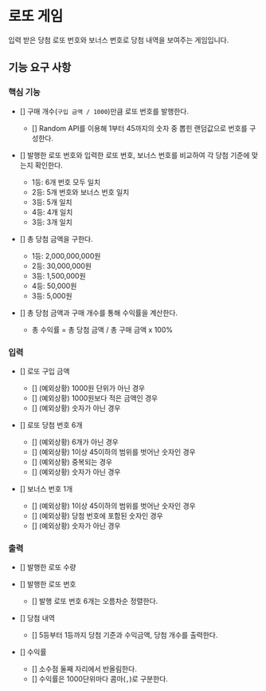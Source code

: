 # 로또 게임

입력 받은 당첨 로또 번호와 보너스 번호로 당첨 내역을 보여주는 게임입니다.

## 기능 요구 사항

### 핵심 기능

- [] 구매 개수(`구입 금액 / 1000`)만큼 로또 번호를 발행한다.

  - [] Random API를 이용해 1부터 45까지의 숫자 중 뽑힌 랜덤값으로 번호를 구성한다.

- [] 발행한 로또 번호와 입력한 로또 번호, 보너스 번호를 비교하여 각 당첨 기준에 맞는지 확인한다.

  - 1등: 6개 번호 모두 일치
  - 2등: 5개 번호와 보너스 번호 일치
  - 3등: 5개 일치
  - 4등: 4개 일치
  - 3등: 3개 일치

- [] 총 당첨 금액을 구한다.

  - 1등: 2,000,000,000원
  - 2등: 30,000,000원
  - 3등: 1,500,000원
  - 4등: 50,000원
  - 3등: 5,000원

- [] 총 당첨 금액과 구매 개수를 통해 수익률을 계산한다.

  - 총 수익률 = 총 당첨 금액 / 총 구매 금액 x 100%

### 입력

- [] 로또 구입 금액

  - [] (예외상황) 1000원 단위가 아닌 경우
  - [] (예외상황) 1000원보다 적은 금액인 경우
  - [] (예외상황) 숫자가 아닌 경우

- [] 로또 당첨 번호 6개

  - [] (예외상황) 6개가 아닌 경우
  - [] (예외상황) 1이상 45이하의 범위를 벗어난 숫자인 경우
  - [] (예외상황) 중복되는 경우
  - [] (예외상황) 숫자가 아닌 경우

- [] 보너스 번호 1개
  - [] (예외상황) 1이상 45이하의 범위를 벗어난 숫자인 경우
  - [] (예외상황) 당첨 번호에 포함된 숫자인 경우
  - [] (예외상황) 숫자가 아닌 경우

### 출력

- [] 발행한 로또 수량

- [] 발행한 로또 번호

  - [] 발행 로또 번호 6개는 오름차순 정렬한다.

- [] 당첨 내역

  - [] 5등부터 1등까지 당첨 기준과 수익금액, 당첨 개수를 출력한다.

- [] 수익률
  - [] 소수점 둘째 자리에서 반올림한다.
  - [] 수익률은 1000단위마다 콤마(`,`)로 구분한다.
